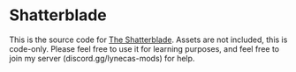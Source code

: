 # Shatterblade

This is the source code for [The Shatterblade](https://www.nexusmods.com/bladeandsorcery/mods/4259). Assets are not included, this is code-only. Please feel free to use it for learning purposes, and feel free to join my server (discord.gg/lynecas-mods) for help.
